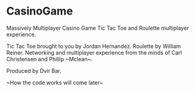 # CasinoGame
Massively Multiplayer Casino Game
Tic Tac Toe and Roulette multiplayer experience.

Tic Tac Toe brought to you by Jordan Hernandez.
Roulette by William Reiner.
Networking and multiplayer experience from the minds of Carl Christensen and Phillip ~Mclean~.

Produced by Dvir Bar.

~How the code works will come later~
